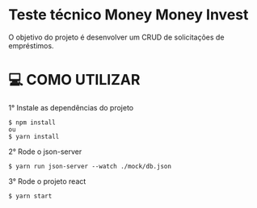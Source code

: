 # Teste técnico Money Money Invest

O objetivo do projeto é desenvolver um CRUD de solicitações de empréstimos.

# 💻 COMO UTILIZAR

1° Instale as dependências do projeto

```
$ npm install
ou
$ yarn install
```

2° Rode o json-server

```
$ yarn run json-server --watch ./mock/db.json
```

3° Rode o projeto react

```
$ yarn start
```
